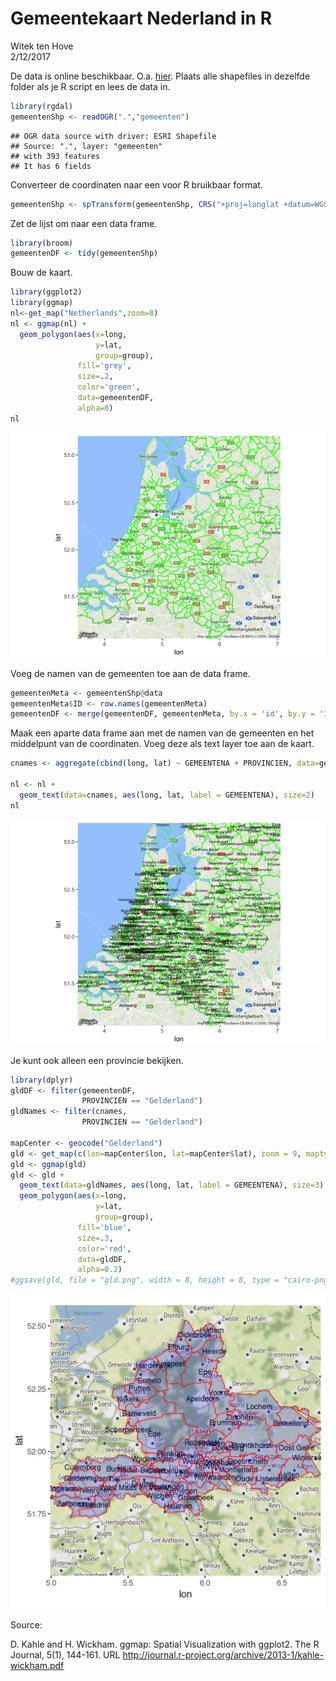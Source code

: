 # Gemeentekaart Nederland in R
Witek ten Hove  
2/12/2017  

De data is online beschikbaar. O.a. [hier](https://data.overheid.nl/data/dataset/grenzen-van-alle-nederlandse-gemeenten-en-provincies/resource/d5570855-ceb7-458b-ba93-61e5ec332649). Plaats alle shapefiles in dezelfde folder als je R script en lees de data in.


```r
library(rgdal)
gemeentenShp <- readOGR(".","gemeenten")
```

```
## OGR data source with driver: ESRI Shapefile 
## Source: ".", layer: "gemeenten"
## with 393 features
## It has 6 fields
```

Converteer de coordinaten naar een voor R bruikbaar format.


```r
gemeentenShp <- spTransform(gemeentenShp, CRS("+proj=longlat +datum=WGS84"))
```

Zet de lijst om naar een data frame.


```r
library(broom)
gemeentenDF <- tidy(gemeentenShp)
```

Bouw de kaart.


```r
library(ggplot2)
library(ggmap)
nl<-get_map("Netherlands",zoom=8)
nl <- ggmap(nl) +
  geom_polygon(aes(x=long,
                   y=lat,
                   group=group),
               fill='grey',
               size=.2,
               color='green',
               data=gemeentenDF,
               alpha=0)
nl
```

![](README_files/figure-html/unnamed-chunk-4-1.png)<!-- -->

Voeg de namen van de gemeenten toe aan de data frame.


```r
gemeentenMeta <- gemeentenShp@data
gemeentenMeta$ID <- row.names(gemeentenMeta)
gemeentenDF <- merge(gemeentenDF, gemeentenMeta, by.x = 'id', by.y = 'ID')
```

Maak een aparte data frame aan met de namen van de gemeenten en het middelpunt van de coordinaten. Voeg deze als text layer toe aan de kaart.


```r
cnames <- aggregate(cbind(long, lat) ~ GEMEENTENA + PROVINCIEN, data=gemeentenDF, FUN=mean)

nl <- nl +
  geom_text(data=cnames, aes(long, lat, label = GEMEENTENA), size=2)
nl
```

![](README_files/figure-html/unnamed-chunk-6-1.png)<!-- -->

Je kunt ook alleen een provincie bekijken.


```r
library(dplyr)
gldDF <- filter(gemeentenDF,
                PROVINCIEN == "Gelderland")
gldNames <- filter(cnames,
                PROVINCIEN == "Gelderland")

mapCenter <- geocode("Gelderland")
gld <- get_map(c(lon=mapCenter$lon, lat=mapCenter$lat), zoom = 9, maptype = "terrain", source="stamen")
gld <- ggmap(gld)
gld <- gld +
  geom_text(data=gldNames, aes(long, lat, label = GEMEENTENA), size=3) +
  geom_polygon(aes(x=long,
                   y=lat,
                   group=group),
               fill='blue',
               size=.3,
               color='red',
               data=gldDF,
               alpha=0.2)
#ggsave(gld, file = "gld.png", width = 8, height = 8, type = "cairo-png")
```

![](gld.png)

Source:

D. Kahle and H. Wickham. ggmap: Spatial Visualization with ggplot2. The R
  Journal, 5(1), 144-161. URL
  http://journal.r-project.org/archive/2013-1/kahle-wickham.pdf
